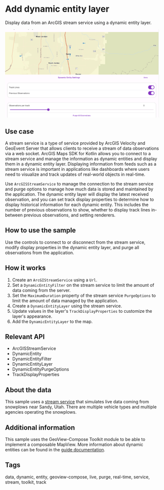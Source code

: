 # Add dynamic entity layer

Display data from an ArcGIS stream service using a dynamic entity layer.

![Image of add dynamic entity layer](add-dynamic-entity-layer.png)

## Use case

A stream service is a type of service provided by ArcGIS Velocity and GeoEvent Server that allows clients to receive a stream of data observations via a web socket. ArcGIS Maps SDK for Kotlin allows you to connect to a stream service and manage the information as dynamic entities and display them in a dynamic entity layer. Displaying information from feeds such as a stream service is important in applications like dashboards where users need to visualize and track updates of real-world objects in real-time.

Use `ArcGISStreamService` to manage the connection to the stream service and purge options to manage how much data is stored and maintained by the application. The dynamic entity layer will display the latest received observation, and you can set track display properties to determine how to display historical information for each dynamic entity. This includes the number of previous observations to show, whether to display track lines in-between previous observations, and setting renderers.

## How to use the sample

Use the controls to connect to or disconnect from the stream service, modify display properties in the dynamic entity layer, and purge all observations from the application.

## How it works

1. Create an `ArcGIStreamService` using a `Url`.
2. Set a `DynamicEntityFilter` on the stream service to limit the amount of data coming from the server.
3. Set the `MaximumDuration` property of the stream service `PurgeOptions` to limit the amount of data managed by the application.
4. Create a `DynamicEntityLayer` using the stream service.
5. Update values in the layer's `TrackDisplayProperties` to customize the layer's appearance.
6. Add the `DynamicEntityLayer` to the map.

## Relevant API

* ArcGISStreamService
* DynamicEntity
* DynamicEntityFilter
* DynamicEntityLayer
* DynamicEntityPurgeOptions
* TrackDisplayProperties

## About the data

This sample uses a [stream service](https://realtimegis2016.esri.com:6443/arcgis/rest/services/SandyVehicles/StreamServer) that simulates live data coming from snowplows near Sandy, Utah. There are multiple vehicle types and multiple agencies operating the snowplows.

## Additional information

This sample uses the GeoView-Compose Toolkit module to be able to implement a composable MapView.
More information about dynamic entities can be found in the [guide documentation](https://developers.arcgis.com/kotlin/real-time/work-with-dynamic-entities/).

## Tags

data, dynamic, entity, geoview-compose, live, purge, real-time, service, stream, toolkit, track
